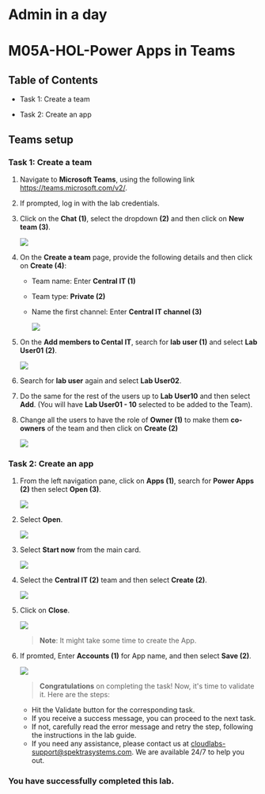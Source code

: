 # Admin in a day

# M05A-HOL-Power Apps in Teams

## Table of Contents
   
   - Task 1: Create a team  

   - Task 2: Create an app

## Teams setup

### Task 1: Create a team

1. Navigate to **Microsoft Teams**, using the following link https://teams.microsoft.com/v2/. 

1. If prompted, log in with the lab credentials.

1. Click on the **Chat (1)**, select the dropdown **(2)** and then click on **New team (3)**.

   ![](images/M05/p5p1.png)

1. On the **Create a team** page, provide the following details and then click on **Create (4)**:

   - Team name: Enter **Central IT (1)**
   - Team type: **Private (2)**
   - Name the first channel: Enter **Central IT channel (3)**

     ![](images/M05/p5p2.png)

1. On the **Add members to Cental IT**, search for **lab user (1)** and select **Lab User01 (2)**.

   ![](images/M05/p5p3.png)

1. Search for **lab user** again and select **Lab User02**.

1. Do the same for the rest of the users up to **Lab User10** and then select **Add**. (You will have **Lab User01 - 10** selected to be added to the Team).

1. Change all the users to have the role of **Owner (1)** to make them **co-owners** of the team and then click on **Create (2)**

   ![](images/M05/p5p4.png)

### Task 2: Create an app

1. From the left navigation pane, click on **Apps (1)**, search for **Power Apps (2)** then select **Open (3)**.

   ![](images/M05/p5p5.png)

1. Select **Open**.

   ![](images/M05/p5p6.png)

1. Select **Start now** from the main card.

   ![](images/M05/p5p7.png)

1. Select the **Central IT (2)** team and then select **Create (2)**.

   ![](images/M05/p5p8.png)

1. Click on **Close**.

   ![](images/M05/p5p9.png)

    >**Note**: It might take some time to create the App.

1. If promted, Enter **Accounts (1)** for App name, and then select **Save (2)**.

   ![](images/M05/p5p14.png)

   > **Congratulations** on completing the task! Now, it's time to validate it. Here are the steps:
   - Hit the Validate button for the corresponding task.
   - If you receive a success message, you can proceed to the next task.
   - If not, carefully read the error message and retry the step, following the instructions in the lab guide.
   - If you need any assistance, please contact us at cloudlabs-support@spektrasystems.com. We are available 24/7 to help you out.
 
   <validation step="2d8c92b8-a1b7-4905-b5a4-5550f3c9c011" /> 

### You have successfully completed this lab.   